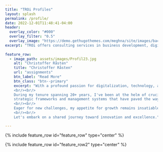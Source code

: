 ```yaml
---
title: "TROi Profiles"
layout: splash
permalink: /profile/
date: 2022-12-01T11:48:41-04:00
header:
  overlay_color: "#000"
  overlay_filter: "0.5"
  overlay_image: "https://demo.gethugothemes.com/meghna/site/images/backgrounds/hero-area.jpg"
excerpt: "TROi offers consulting services in business development, digitalization, enterprise and solution architecture with a focus on customer value, quality and efficiency"
 
feature_row:
  - image_path: assets/images/Profil23.jpg
    alt: "Christoffer Råsten"
    title: "Christoffer Råsten"
    url: "assignments"
    btn_label: "Read More"
    btn_class: "btn--primary"
    excerpt: "With a profound passion for digitalization, technology, and efficiency, my journey has been defined by a relentless pursuit of innovation that serves the interests of businesses, users, customers, and even my own daily routines. With over two decades entrenched in the realm of Information Technology, I have embraced diverse leadership roles that have shaped my expertise and perspective.
    <br/><br/>
    During my tenure spanning 20+ years, I've been at the helm of crucial endeavors, most recently as a consultant contributing my skills to prestigious entities like Telia and TV4. Prior to this, I held pivotal positions, including that of Head of Architecture and Chief Architect. Notably, my role in the digital transformation of Afa Insurance stands as a testament to my influence in architecting IT     
    strategic frameworks and management systems that have paved the way for the organization's digital odyssey.
    <br/><br/>
    Eager for new challenges, my appetite for growth remains insatiable — no task is too monumental or trivial. I invite you to explore my portfolio or connect with me directly.
    <br/><br/>
    Let's embark on a shared journey toward innovation and excellence."

---
```

{% include feature_row id="feature_row" type="center" %}

{% include feature_row id="feature_row2" type="center" %}
